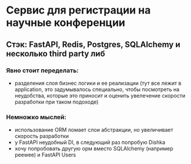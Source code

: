 # Сервис для регистрации на научные конференции

## Стэк: FastAPI, Redis, Postgres, SQLAlchemy и несколько third party либ

### Явно стоит переделать: 
- разделения слоя бизнес логики и ее реализации
(тут все лежит в application, это задумывалось специально, чтобы посмотреть на неудобства, которые это приносит и оценить увелечение скорости разработки при таком подоходе)

### Немножко мыслей: 
- использование ORM ломает слои абстракции, но  увеличивает скорость разработки
- у FastAPI неудобный DI, в следующий раз попробую Dishka
- хочу попробовать другую орм вместо SQLAlchemy (например peewee) и FastAPI Users
